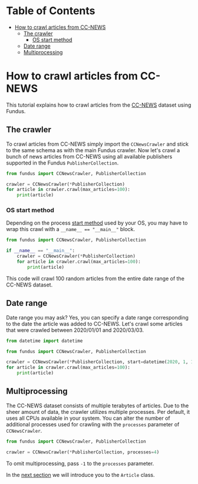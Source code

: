 # Table of Contents

* [How to crawl articles from CC-NEWS](#how-to-crawl-articles-from-cc-news)
  * [The crawler](#the-crawler)
    * [OS start method](#os-start-method)
  * [Date range](#date-range)
  * [Multiprocessing](#multiprocessing)

# How to crawl articles from CC-NEWS

This tutorial explains how to crawl articles from the [CC-NEWS](https://paperswithcode.com/dataset/cc-news) dataset using Fundus.

## The crawler

To crawl articles from CC-NEWS simply import the `CCNewsCrawler` and stick to the same schema as with the main Fundus crawler.
Now let's crawl a bunch of news articles from CC-NEWS using all available publishers supported in the Fundus `PublisherCollection`.

````python
from fundus import CCNewsCrawler, PublisherCollection

crawler = CCNewsCrawler(*PublisherCollection)
for article in crawler.crawl(max_articles=100):
    print(article)
````

### OS start method
Depending on the process [start method](https://docs.python.org/3/library/multiprocessing.html#contexts-and-start-methods) used by your OS, you may have to wrap this crawl with a `__name__ == "__main__"` block.

````python
from fundus import CCNewsCrawler, PublisherCollection

if __name__ == "__main__":
    crawler = CCNewsCrawler(*PublisherCollection)
    for article in crawler.crawl(max_articles=100):
        print(article)
````

This code will crawl 100 random articles from the entire date range of the CC-NEWS dataset.

## Date range

Date range you may ask?
Yes, you can specify a date range corresponding to the date the article was added to CC-NEWS.
Let's crawl some articles that were crawled between 2020/01/01 and 2020/03/03.

````python
from datetime import datetime

from fundus import CCNewsCrawler, PublisherCollection

crawler = CCNewsCrawler(*PublisherCollection, start=datetime(2020, 1, 1), end=datetime(2020, 3, 1))
for article in crawler.crawl(max_articles=100):
    print(article)
````

## Multiprocessing

The CC-NEWS dataset consists of multiple terabytes of articles.
Due to the sheer amount of data, the crawler utilizes multiple processes.
Per default, it uses all CPUs available in your system.
You can alter the number of additional processes used for crawling with the `processes` parameter of `CCNewsCrawler`.

````python
from fundus import CCNewsCrawler, PublisherCollection

crawler = CCNewsCrawler(*PublisherCollection, processes=4)
````

To omit multiprocessing, pass `-1` to the `processes` parameter.

In the [next section](3_the_article_class.md) we will introduce you to the `Article` class.

